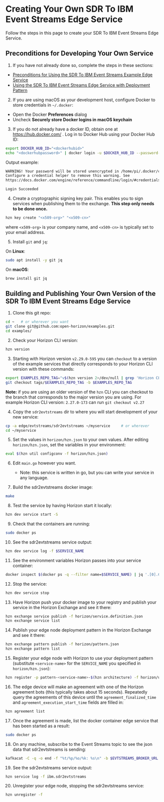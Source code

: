 # Creating Your Own SDR To IBM Event Streams Edge Service

Follow the steps in this page to create your SDR To IBM Event Streams Edge Service.

## Preconditions for Developing Your Own Service

1. If you have not already done so, complete the steps in these sections:

  - [Preconditions for Using the SDR To IBM Event Streams Example Edge Service](README.md#preconditions)
  - [Using the SDR To IBM Event Streams Edge Service with Deployment Pattern](README.md#using-sdr2evtstreams-pattern)

2. If you are using macOS as your development host, configure Docker to store credentials in `~/.docker`:

  - Open the Docker **Preferences** dialog
  - Uncheck **Securely store Docker logins in macOS keychain**

3. If you do not already have a docker ID, obtain one at https://hub.docker.com/ . Log in to Docker Hub using your Docker Hub ID:

  ```bash
  export DOCKER_HUB_ID="<dockerhubid>"
  echo "<dockerhubpassword>" | docker login -u $DOCKER_HUB_ID --password-stdin
  ```

  Output example:

  ```bash
  WARNING! Your password will be stored unencrypted in /home/pi/.docker/config.json.
  Configure a credential helper to remove this warning. See
  https://docs.docker.com/engine/reference/commandline/login/#credentials-store

  Login Succeeded
  ```

4. Create a cryptographic signing key pair. This enables you to sign services when publishing them to the exchange. **This step only needs to be done once.**

  ```bash
  hzn key create "<x509-org>" "<x509-cn>"
  ```

  where `<x509-org>` is your company name, and `<x509-cn>` is typically set to your email address.

5. Install `git` and `jq`:

  On **Linux**:

  ```bash
  sudo apt install -y git jq
  ```

  On **macOS**:

  ```bash
  brew install git jq
  ```


## <a id=building-your-own-sdr2evtstreams-pattern></a> Building and Publishing Your Own Version of the SDR To IBM Event Streams Edge Service

1. Clone this git repo:
```bash
cd ~   # or wherever you want
git clone git@github.com:open-horizon/examples.git
cd examples/
```

2. Check your Horizon CLI version:

```bash
hzn version
```

3. Starting with Horizon version `v2.29.0-595` you can `checkout` to a version of the example services that directly corresponds to your Horizon CLI version with these commands: 

```bash
export EXAMPLES_REPO_TAG="v$(hzn version 2>/dev/null | grep 'Horizon CLI' | awk '{print $4}')"
git checkout tags/$EXAMPLES_REPO_TAG -b $EXAMPLES_REPO_TAG
```
**Note:** if you are using an older version of the `hzn` CLI you can checkout to the branch that corresponds to the major version you are using. For example Horizon CLI version: `2.27.0-173` can run `git checkout v2.27`

4. Copy the `sdr2evtstreams` dir to where you will start development of your new service:
```bash
cp -a edge/evtstreams/sdr2evtstreams ~/myservice     # or wherever
cd ~/myservice
```

5. Set the values in `horizon/hzn.json` to your own values. After editing `horizon/hzn.json`, set the variables in your environment:
```bash
eval $(hzn util configconv -f horizon/hzn.json)
```

6. Edit `main.go` however you want.
    - Note: this service is written in go, but you can write your service in any language.

7. Build the sdr2evtstreams docker image:
```bash
make
```

8. Test the service by having Horizon start it locally:
```bash
hzn dev service start -S
```

9. Check that the containers are running:
```bash
sudo docker ps
```

10. See the sdr2evtstreams service output:
```bash
hzn dev service log -f $SERVICE_NAME
```

11. See the environment variables Horizon passes into your service container:
```bash
docker inspect $(docker ps -q --filter name=$SERVICE_NAME) | jq '.[0].Config.Env'
```

12. Stop the service:
```bash
hzn dev service stop
```

13. Have Horizon push your docker image to your registry and publish your service in the Horizon Exchange and see it there:
```bash
hzn exchange service publish -f horizon/service.definition.json
hzn exchange service list
```

14. Publish your edge node deployment pattern in the Horizon Exchange and see it there:
```bash
hzn exchange pattern publish -f horizon/pattern.json
hzn exchange pattern list
```

15. Register your edge node with Horizon to use your deployment pattern (substitute `<service-name>` for the `SERVICE_NAME` you specified in `horizon/hzn.json`):
```bash
hzn register -p pattern-<service-name>-$(hzn architecture) -f horizon/userinput.json
```

16. The edge device will make an agreement with one of the Horizon agreement bots (this typically takes about 15 seconds). Repeatedly query the agreements of this device until the `agreement_finalized_time` and `agreement_execution_start_time` fields are filled in:
```bash
hzn agreement list
```

17. Once the agreement is made, list the docker container edge service that has been started as a result:
```bash
sudo docker ps
```

18. On any machine, subscribe to the Event Streams topic to see the json data that sdr2evtstreams is sending:
```bash
kafkacat -C -q -o end -f "%t/%p/%o/%k: %s\n" -b $EVTSTREAMS_BROKER_URL -X api.version.request=true -X security.protocol=sasl_ssl -X sasl.mechanisms=PLAIN -X sasl.username=token -X sasl.password=$EVTSTREAMS_API_KEY -t $EVTSTREAMS_TOPIC
```

19. See the sdr2evtstreams service output:
```bash
hzn service log -f ibm.sdr2evtstreams
```

20. Unregister your edge node, stopping the sdr2evtstreams service:
```bash
hzn unregister -f
```
